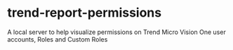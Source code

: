 # trend-report-permissions
A local server to help visualize permissions on Trend Micro Vision One user accounts,  Roles and Custom Roles
